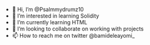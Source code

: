 - 👋 Hi, I’m @Psalmmydrumz10
- 👀 I’m interested in learning Solidity
- 🌱 I’m currently learning HTML
- 💞️ I’m looking to collaborate on working with projects
- 📫 How to reach me on twitter @bamideleayomi_

<!---
Psalmmydrumz10/Psalmmydrumz10 is a ✨ special ✨ repository because its `README.md` (this file) appears on your GitHub profile.
You can click the Preview link to take a look at your changes.
--->
